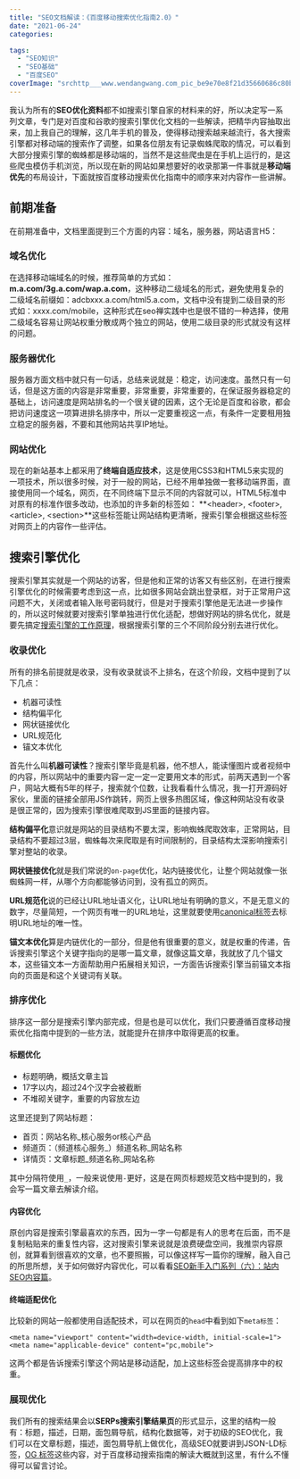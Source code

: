 ```yaml
---
title: "SEO文档解读：《百度移动搜索优化指南2.0》"
date: "2021-06-24"
categories: 

tags: 
  - "SEO知识"
  - "SEO基础"
  - "百度SEO"
coverImage: "srchttp___www.wendangwang.com_pic_be9e70e8f21d35660686c80b_1-810-jpg_6-1080-0-0-1080.jpgreferhttp___www.wendangwang.jpeg"
---
```


我认为所有的**SEO优化资料**都不如搜索引擎自家的材料来的好，所以决定写一系列文章，专门是对百度和谷歌的搜索引擎优化文档的一些解读，把精华内容抽取出来，加上我自己的理解，这几年手机的普及，使得移动搜索越来越流行，各大搜索引擎都对移动端的搜索作了调整，如果各位朋友有记录蜘蛛爬取的情况，可以看到大部分搜索引擎的蜘蛛都是移动端的，当然不是这些爬虫是在手机上运行的，是这些爬虫模仿手机浏览，所以现在新的网站如果想要好的收录那第一件事就是**移动端优先**的布局设计，下面就按百度移动搜索优化指南中的顺序来对内容作一些讲解。

## 前期准备

在前期准备中，文档里面提到三个方面的内容：域名，服务器，网站语言H5：

### 域名优化

在选择移动端域名的时候，推荐简单的方式如：**m.a.com/3g.a.com/wap.a.com**，这种移动二级域名的形式，避免使用复杂的二级域名前缀如：adcbxxx.a.com/html5.a.com，文档中没有提到二级目录的形式如：xxxx.com/mobile，这种形式在seo禅实践中也是很不错的一种选择，使用二级域名容易让网站权重分散成两个独立的网站，使用二级目录的形式就没有这样的问题。

### 服务器优化

服务器方面文档中就只有一句话，总结来说就是：稳定，访问速度。虽然只有一句话，但是这方面的内容是非常重要，非常重要，非常重要的，在保证服务器稳定的基础上，访问速度是网站排名的一个很关键的因素，这个无论是百度和谷歌，都会把访问速度这一项算进排名排序中，所以一定要重视这一点，有条件一定要租用独立稳定的服务器，不要和其他网站共享IP地址。

### 网站优化

现在的新站基本上都采用了**终端自适应技术**，这是使用CSS3和HTML5来实现的一项技术，所以很多时候，对于一般的网站，已经不用单独做一套移动端界面，直接使用同一个域名，网页，在不同终端下显示不同的内容就可以，HTML5标准中对原有的标准作很多改动，也添加的许多新的标签如： **\<header>, \<footer>, \<article>, \<section>**这些标签能让网站结构更清晰，搜索引擎会根据这些标签对网页上的内容作一些评估。

## 搜索引擎优化

搜索引擎其实就是一个网站的访客，但是他和正常的访客又有些区别，在进行搜索引擎优化的时候需要考虑到这一点，比如很多网站会跳出登录框，对于正常用户这问题不大，关闭或者输入账号密码就行，但是对于搜索引擎他是无法进一步操作的，所以这时候就要对搜索引擎单独进行优化适配，想做好网站的排名优化，就是要先搞定[搜索引擎的工作原理](https://www.helloyu.top/seo/seo-tutorial-moz-serial-2021-search-engine-first/)，根据搜索引擎的三个不同阶段分别去进行优化。

### 收录优化

所有的排名前提就是收录，没有收录就谈不上排名，在这个阶段，文档中提到了以下几点：

- 机器可读性
- 结构偏平化
- 网状链接优化
- URL规范化
- 锚文本优化

首先什么叫**机器可读性**？搜索引擎毕竟是机器，他不想人，能读懂图片或者视频中的内容，所以网站中的重要内容一定一定一定要用文本的形式，前两天遇到一个客户，网站大概有5年的样子，搜索就个位数，让我看看什么情况，我一打开源码好家伙，里面的链接全部用JS作跳转，网页上很多热图区域，像这种网站没有收录是很正常的，因为搜索引擎很难爬取到JS里面的链接内容。

**结构偏平化**意识就是网站的目录结构不要太深，影响蜘蛛爬取效率，正常网站，目录结构不要超过3层，蜘蛛每次来爬取是有时间限制的，目录结构太深影响搜索引擎对整站的收录。

**网状链接优化**就是我们常说的`on-page`优化，站内链接优化，让整个网站就像一张蜘蛛网一样，从哪个方向都能够访问到，没有孤立的网页。

**URL规范化**说的已经让URL地址语义化，让URL地址有明确的意义，不是无意义的数字，尽量简短，一个网页有唯一的URL地址，这里就要使用[canonical标签](https://www.helloyu.top/seo/seo-canonical/)去标明URL地址的唯一性。

**锚文本优化**算是内链优化的一部分，但是他有很重要的意义，就是权重的传递，告诉搜索引擎这个关键字指向的是哪一篇文章，就像这篇文章，我就放了几个锚文本，这些锚文本一方面帮助用户拓展相关知识，一方面告诉搜索引擎当前锚文本指向的页面是和这个关键词有关联。

### 排序优化

排序这一部分是搜索引擎内部完成，但是也是可以优化，我们只要遵循百度移动搜索优化指南中提到的一些方法，就能提升在排序中取得更高的权重。

#### 标题优化

- 标题明确，概括文章主旨
- 17字以内，超过24个汉字会被截断
- 不堆砌关键字，重要的内容放左边

这里还提到了网站标题：

- 首页：网站名称\_核心服务or核心产品
- 频道页：（频道核心服务\_）频道名称\_网站名称
- 详情页：文章标题\_频道名称\_网站名称

其中分隔符使用`_`，一般来说使用`-`更好，这是在网页标题规范文档中提到的，我会写一篇文章去解读介绍。

#### 内容优化

原创内容是搜索引擎最喜欢的东西，因为一字一句都是有人的思考在后面，而不是复制粘贴来的重复性内容，这对搜索引擎来说就是浪费硬盘空间，我推崇内容原创，就算看到很喜欢的文章，也不要照搬，可以像这样写一篇你的理解，融入自己的所思所想，关于如何做好内容优化，可以看看[SEO新手入门系列（六）：站内SEO内容篇](https://www.helloyu.top/seo/seo-tutorial-moz-serial-2021-on-page-content/)。

#### 终端适配优化

比较新的网站一般都使用自适配技术，可以在网页的`head`中看到如下`meta标签`：
```
<meta name="viewport" content="width=device-width, initial-scale=1">
<meta name="applicable-device" content="pc,mobile">
```
这两个都是告诉搜索引擎这个网站是移动适配，加上这些标签会提高排序中的权重。

### 展现优化

我们所有的搜索结果会以**SERPs搜索引擎结果页**的形式显示，这里的结构一般有：标题，描述，日期，面包屑导航，结构化数据等，对于初级的SEO优化，我们可以在文章标题，描述，面包屑导航上做优化，高级SEO就要讲到JSON-LD标签，[OG 标签](https://www.helloyu.top/seo/open-graph-tags/)这些内容，对于百度移动搜索指南的解读大概就到这里，有什么不懂得可以留言讨论。
